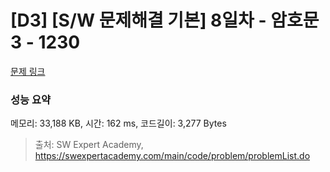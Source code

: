 # [D3] [S/W 문제해결 기본] 8일차 - 암호문3 - 1230 

[문제 링크](https://swexpertacademy.com/main/code/problem/problemDetail.do?contestProbId=AV14zIwqAHwCFAYD) 

### 성능 요약

메모리: 33,188 KB, 시간: 162 ms, 코드길이: 3,277 Bytes



> 출처: SW Expert Academy, https://swexpertacademy.com/main/code/problem/problemList.do